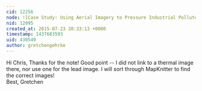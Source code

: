 ```yaml
---
cid: 12256
node: ![Case Study: Using Aerial Imagery to Pressure Industrial Polluters into Stormwater Compliance ](../notes/gretchengehrke/07-23-2015/case-study-using-aerial-imagery-to-pressure-industrial-polluters-into-stormwater-compliance)
nid: 12095
created_at: 2015-07-23 20:33:13 +0000
timestamp: 1437683593
uid: 430549
author: gretchengehrke
---
```


Hi Chris, 
Thanks for the note!  Good point -- I did not link to a thermal image there, nor use one for the lead image.  I will sort through MapKnitter to find the correct images!  
Best, 
Gretchen